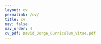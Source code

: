 ```yaml
---
layout: cv
permalink: /cv/
title: cv
nav: false
nav_order: 4
cv_pdf: David_Jorge_Curriculum_Vitae.pdf
---
```

